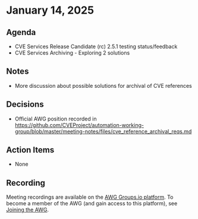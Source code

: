 # January 14, 2025

## Agenda

* CVE Services Release Candidate (rc) 2.5.1 testing status/feedback
* CVE Services Archiving - Exploring 2 solutions

## Notes

* More discussion about possible solutions for archival of CVE references

## Decisions

* Official AWG position recorded in https://github.com/CVEProject/automation-working-group/blob/master/meeting-notes/files/cve_reference_archival_reqs.md

## Action Items

* None

## Recording

Meeting recordings are available on the [AWG Groups.io platform](https://cve-cwe-programs.groups.io/g/AWG/files/MeetingRecordings).
To become a member of the AWG (and gain access to this platform), see [Joining the AWG](https://github.com/CVEProject/automation-working-group?tab=readme-ov-file#joining-the-awg).
